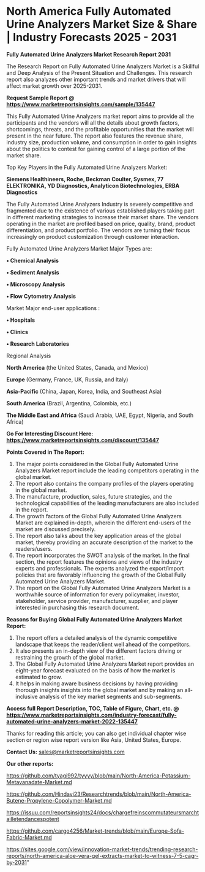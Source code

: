 # North America Fully Automated Urine Analyzers Market Size & Share | Industry Forecasts 2025 - 2031

<strong>Fully Automated Urine Analyzers Market Research Report 2031</strong>

The Research Report on Fully Automated Urine Analyzers Market is a Skillful and Deep Analysis of the Present Situation and Challenges. This research report also analyzes other important trends and market drivers that will affect market growth over 2025-2031.

<strong>Request Sample Report @ <a href=https://www.marketreportsinsights.com/sample/135447>https://www.marketreportsinsights.com/sample/135447</a></strong>

This Fully Automated Urine Analyzers market report aims to provide all the participants and the vendors will all the details about growth factors, shortcomings, threats, and the profitable opportunities that the market will present in the near future. The report also features the revenue share, industry size, production volume, and consumption in order to gain insights about the politics to contest for gaining control of a large portion of the market share.

Top Key Players in the Fully Automated Urine Analyzers Market:

<strong>Siemens Healthineers, Roche, Beckman Coulter, Sysmex, 77 ELEKTRONIKA, YD Diagnostics, Analyticon Biotechnologies, ERBA Diagnostics</strong>

The Fully Automated Urine Analyzers Industry is severely competitive and fragmented due to the existence of various established players taking part in different marketing strategies to increase their market share. The vendors operating in the market are profiled based on price, quality, brand, product differentiation, and product portfolio. The vendors are turning their focus increasingly on product customization through customer interaction.

Fully Automated Urine Analyzers Market Major Types are:

<strong>• Chemical Analysis

• Sediment Analysis

• Microscopy Analysis

• Flow Cytometry Analysis</strong>

Market Major end-user applications :

<strong>• Hospitals

• Clinics

• Research Laboratories</strong>

Regional Analysis

</u><strong><b>North America</b></strong> (the United States, Canada, and Mexico)

<strong><b>Europe </b></strong>(Germany, France, UK, Russia, and Italy)

<strong><b>Asia-Pacific</b></strong> (China, Japan, Korea, India, and Southeast Asia)

<strong><b>South America</b></strong> (Brazil, Argentina, Colombia, etc.)

<strong><b>The Middle East and Africa</b></strong> (Saudi Arabia, UAE, Egypt, Nigeria, and South Africa)

<strong>Go For Interesting Discount Here: <a href=https://www.marketreportsinsights.com/discount/135447>https://www.marketreportsinsights.com/discount/135447</a></strong>

<strong>Points Covered in The Report:</strong>
<ol>
  <li>The major points considered in the Global Fully Automated Urine Analyzers Market report include the leading competitors operating in the global market.</li>
  <li>The report also contains the company profiles of the players operating in the global market.</li>
  <li>The manufacture, production, sales, future strategies, and the technological capabilities of the leading manufacturers are also included in the report.</li>
  <li>The growth factors of the Global Fully Automated Urine Analyzers Market are explained in-depth, wherein the different end-users of the market are discussed precisely.</li>
  <li>The report also talks about the key application areas of the global market, thereby providing an accurate description of the market to the readers/users.</li>
  <li>The report incorporates the SWOT analysis of the market. In the final section, the report features the opinions and views of the industry experts and professionals. The experts analyzed the export/import policies that are favorably influencing the growth of the Global Fully Automated Urine Analyzers Market.</li>
  <li>The report on the Global Fully Automated Urine Analyzers Market is a worthwhile source of information for every policymaker, investor, stakeholder, service provider, manufacturer, supplier, and player interested in purchasing this research document.</li>
</ol>
<strong>Reasons for Buying Global Fully Automated Urine Analyzers Market Report:</strong>

<ol>
  <li>The report offers a detailed analysis of the dynamic competitive landscape that keeps the reader/client well ahead of the competitors.</li>
  <li>It also presents an in-depth view of the different factors driving or restraining the growth of the global market.</li>
  <li>The Global Fully Automated Urine Analyzers Market report provides an eight-year forecast evaluated on the basis of how the market is estimated to grow.</li>
  <li>It helps in making aware business decisions by having providing thorough insights insights into the global market and by making an all-inclusive analysis of the key market segments and sub-segments.</li>
</ol>
<strong>Access full Report Description, TOC, Table of Figure, Chart, etc. @ <a href=https://www.marketreportsinsights.com/industry-forecast/fully-automated-urine-analyzers-market-2022-135447>https://www.marketreportsinsights.com/industry-forecast/fully-automated-urine-analyzers-market-2022-135447</a></strong>


Thanks for reading this article; you can also get individual chapter wise section or region wise report version like Asia, United States, Europe.

<strong>Contact Us:</strong>
sales@marketreportsinsights.com

<strong>Our other reports:</strong>

<a href=https://github.com/tyagi992/tyyyy/blob/main/North-America-Potassium-Metavanadate-Market.md>https://github.com/tyagi992/tyyyy/blob/main/North-America-Potassium-Metavanadate-Market.md</a>

<a href=https://github.com/Hindavi23/Researchtrends/blob/main/North-America-Butene-Propylene-Copolymer-Market.md>https://github.com/Hindavi23/Researchtrends/blob/main/North-America-Butene-Propylene-Copolymer-Market.md</a>

<a href=https://issuu.com/reportsinsights24/docs/chargefreinscommutateursmarchtailletendancespotent>https://issuu.com/reportsinsights24/docs/chargefreinscommutateursmarchtailletendancespotent</a>

<a href=https://github.com/cargo4256/Market-trends/blob/main/Europe-Sofa-Fabric-Market.md>https://github.com/cargo4256/Market-trends/blob/main/Europe-Sofa-Fabric-Market.md</a>

<a href=https://sites.google.com/view/innovation-market-trends/trending-research-reports/north-america-aloe-vera-gel-extracts-market-to-witness-7-5-cagr-by-2031>https://sites.google.com/view/innovation-market-trends/trending-research-reports/north-america-aloe-vera-gel-extracts-market-to-witness-7-5-cagr-by-2031</a>"
